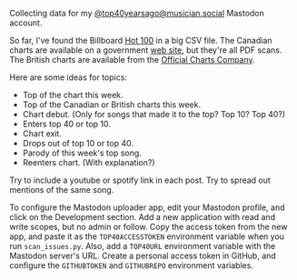 Collecting data for my <a rel="me" href="https://musician.social/@top40yearsago">@top40yearsago@musician.social</a> Mastodon account.

So far, I've found the Billboard [Hot 100] in a big CSV file. The Canadian
charts are available on a government [web site][cancon], but they're all PDF
scans. The British charts are available from the
[Official Charts Company][brits].

Here are some ideas for topics:
* Top of the chart this week.
* Top of the Canadian or British charts this week.
* Chart debut. (Only for songs that made it to the top? Top 10? Top 40?)
* Enters top 40 or top 10.
* Chart exit.
* Drops out of top 10 or top 40.
* Parody of this week's top song.
* Reenters chart. (With explanation?)

Try to include a youtube or spotify link in each post. Try to spread out mentions of the same song.

To configure the Mastodon uploader app, edit your Mastodon profile, and click on
the Development section. Add a new application with read and write scopes, but
no admin or follow. Copy the access token from the new app, and paste it as the
`TOP40ACCESSTOKEN` environment variable when you run `scan_issues.py`. Also, add
a `TOP40URL` environment variable with the Mastodon server's URL. Create a
personal access token in GitHub, and configure the `GITHUBTOKEN` and
`GITHUBREPO` environment variables.

[Hot 100]: https://data.world/kcmillersean/billboard-hot-100-1958-2017
[cancon]: http://www.bac-lac.gc.ca/eng/discover/films-videos-sound-recordings/rpm/Pages/rpm.aspx
[brits]: https://www.officialcharts.com/charts/singles-chart/19790902/7501/
